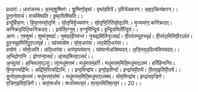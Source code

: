 

  
प्रधारा॑:। धारा॑अस्य। अ॒स्य॒शु॒ष्मिण॑:। शु॒ष्मिणो॒वृथा॑। वृथा॑प॒वित्रे॑। प॒वित्रे॑अक्षरन्। अ॒क्ष॒र॒न्नित्य॑क्षरन्।। पु॒ना॒नोवाचं॑। वाच॑मिष्यति। इ॒ष्य॒तीती॑ष्यति।।  
इन्दु॑र्हिया॒न:। हि॒या॒नस्सो॒तृभि॑:। सो॒तृभि॑र्मृ॒ज्यमा॑न:। सो॒तृभि॒रिति॑सो॒तृऽभि॑:। मृ॒ज्यमा॑न॒:कनि॑क्रदत्। कनि॑क्रद॒दिति॒कनि॑क्रदत्।। इय॑र्तिव॒ग्नुम्। व॒ग्नुमि॑न्द्रि॒यं। इ॒न्द्रि॒यमिती॑न्द्रि॒यं।।  
आन॑:। न॒श्शुष्मं॑। शुष्मं॑नृ॒षाह्यं॑। नृ॒षाह्यं॑वी॒रव॑न्तं। नृ॒सह्य॒मिति॑नृ॒ऽसह्यं॑। वी॒रवं॑तम्पुरु॒स्पृहं॑। वी॒रवं॑त॒मिति॑वी॒रऽवं॑तं। पु॒रु॒स्पृह॒मिति॑पु॒रु॒ऽस्पृहं॑।। पव॑स्वसोम। सो॒म॒धार॑या। धार॒येति॒धार॑या।।  
प्रसोम॑:। सोमो॒अति॑। अति॒धार॑या। धार॑या॒पव॑मान:। पव॑मानोअसिष्यदत्। अ॒सि॒स्य॒द॒दित्य॑सिस्यदत्।। अ॒भिद्रोणा॑नि । द्रोणा॑न्या॒सदं॑। आ॒सद॒मित्या॒ऽसदं॑।।  
अ॒प्सुत्वा॑। अ॒प्स्वित्य॒प्ऽसु। त्वा॒मधु॑मत्तमं। मधु॑मत्तमं॒हरिं॑। मधु॑मत्तम॒मिति॒मधु॑मत्ऽतमं। हरिं॑हिन्वन्ति। हि॒न्व॒न्त्यद्रि॑भि:। अद्रि॑भि॒रित्यद्रि॑ऽभि:।। इन्द॒विन्द्रा॑य। इन्दो॒इतीन्दो॑। इन्द्रा॑यपी॒तये॑। पी॒तय॒इति॑पी॒तये॑।।  
सु॒नोता॒मधु॑मत्तमं। मधु॑मत्तमं॒सोमं॑ । मधु॑मत्तम॒मिति॒मधु॑मत्ऽतमम्। सोम॒मिन्द्रा॑य। इन्द्रा॑यव॒ज्रिणे॑। व॒ज्रिण॒इति॑व॒ज्रिणे॑।। चारुं॒शर्धा॑य। शर्धा॑यमत्स॒रं। म॒त्स॒रमिति॑म॒त्स॒रं।। 20।।  
